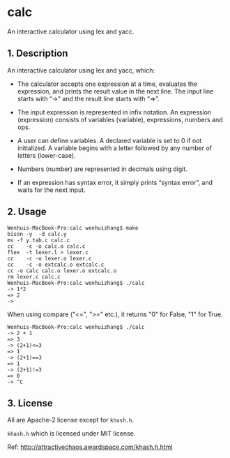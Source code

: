 calc
====
An interactive calculator using lex and yacc.



## 1. Description

An interactive calculator using lex and yacc, which:

  - The calculator accepts one expression at a time, evaluates the expression, and prints the result value in the next line. The input line starts with “->” and the result line starts with “=>”.

  - The input expression is represented in infix notation. An expression (expression) consists of variables (variable), expressions, numbers and ops.

  - A user can define variables. A declared variable is set to 0 if not initialized. A variable begins with a letter followed by any number of letters (lower-case).

  - Numbers (number) are represented in decimals using digit.

  - If an expression has syntax error, it simply prints “syntax error”, and waits for the next input.


## 2. Usage

```
Wenhuis-MacBook-Pro:calc wenhuizhang$ make
bison -y  -d calc.y 
mv -f y.tab.c calc.c
cc    -c -o calc.o calc.c
flex  -t lexer.l > lexer.c
cc    -c -o lexer.o lexer.c
cc    -c -o extcalc.o extcalc.c
cc -o calc calc.o lexer.o extcalc.o
rm lexer.c calc.c
Wenhuis-MacBook-Pro:calc wenhuizhang$ ./calc 
-> 1*2
=> 2
-> 
```

When using compare ("<=", ">=" etc.), it returns "0" for False, "1" for True. 
```
Wenhuis-MacBook-Pro:calc wenhuizhang$ ./calc 
-> 2 + 1
=> 3
-> (2+1)<=3 
=> 1
-> (2+1)==3        
=> 1
-> (2+1)!=3    
=> 0
-> ^C
```

## 3. License

All are Apache-2 license except for `khash.h`.

`khash.h` which is licensed under MIT license. 

Ref: http://attractivechaos.awardspace.com/khash.h.html

